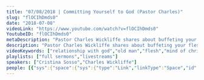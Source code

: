 ```yaml
---
title: "07/08/2018 | Committing Yourself to God (Pastor Charles)"
slug: "flOCIhDmds0"
date: "2018-07-08"
videoLink: "https://www.youtube.com/watch?v=flOCIhDmds0"
YoutubeID: "flOCIhDmds0"
metaDescription: "Pastor Charles Wickliffe shares about buffeting your flesh and committing yourself to God."
description: "Pastor Charles Wickliffe shares about buffeting your flesh and committing yourself to God.\n\nSupport SOGMI: https://sogmi.org/donate\nLike us on Facebook: https://facebook.com/sonsofgodministries"
videoKeywords: ["relationship with god","old man","flesh","mind of christ"]
playlists: ["full sermons","livestreams"]
speakers: ["Cristina Sosso","Charles Wickliffe"]
people: [{"sys":{"space":{"sys":{"type":"Link","linkType":"Space","id":"vfgh62eq5a4k"}},"id":"6RIMSbIRX2qgs6SwccWwwo","type":"Entry","createdAt":"2018-04-29T21:31:17.951Z","updatedAt":"2018-04-29T21:31:17.951Z","environment":{"sys":{"id":"master","type":"Link","linkType":"Environment"}},"revision":1,"contentType":{"sys":{"type":"Link","linkType":"ContentType","id":"people"}},"locale":"en-US"},"fields":{"title":"Charles Wickliffe","slug":"charles-wickliffe","show":false,"firstName":"Charles","lastName":"Wickliffe","position":"Pastor","bio":"Charles is a Pastor from Lagos Nigeria","mType":"Guest / Affiliate","isAuthor":false,"isHost":true,"inVideos":true}},{"sys":{"space":{"sys":{"type":"Link","linkType":"Space","id":"vfgh62eq5a4k"}},"id":"3zLvufAtlKgiiGIaEYs4S4","type":"Entry","createdAt":"2018-02-23T06:16:18.990Z","updatedAt":"2018-03-29T06:21:52.070Z","environment":{"sys":{"id":"master","type":"Link","linkType":"Environment"}},"revision":14,"contentType":{"sys":{"type":"Link","linkType":"ContentType","id":"people"}},"locale":"en-US"},"fields":{"title":"Cristina Sosso","slug":"cristina-sosso","show":true,"firstName":"Cristina","lastName":"Sosso","position":"Executive Vice President & Co-Founder","bio":"Cristina Sosso founded Sons of God Ministries International (SOGMI) with her husband Michael back in 2002. With the inspiration of the Holy Spirit she opened the prophetic and business schools at SOGMI and spearheaded the start of the \"Empower A Leader, Empower A Nation\" Conference which has mentored and trained thousands of ministers and business leaders all over the world. She also hosts a weekly radio program called \"The Prophetic Voice of Our Time\" and is presently the Senior Pastor at Freedom Fellowship Church in San Antonio, Texas.","description":"Cristina Sosso founded Sons of God Ministries International (SOGMI) with her husband Michael back in 2002. With the inspiration of the Holy Spirit she opened the prophetic and business schools at SOGMI and spearheaded the start of the \"Empower A Leader...","mType":"Leader","profilePhoto":{"sys":{"space":{"sys":{"type":"Link","linkType":"Space","id":"vfgh62eq5a4k"}},"id":"96QJj81azCMMwMSuSuIEY","type":"Asset","createdAt":"2018-03-28T17:16:22.968Z","updatedAt":"2018-03-28T17:16:22.968Z","environment":{"sys":{"id":"master","type":"Link","linkType":"Environment"}},"revision":1,"locale":"en-US"},"fields":{"title":"Pastor Cris Portrait at FFCI","file":{"url":"//images.ctfassets.net/vfgh62eq5a4k/96QJj81azCMMwMSuSuIEY/cb10e257ae13a038cccff77963a9ac74/IMG_0293_Pastor_Cris_Portrait_at_FFCI.jpg","details":{"size":160088,"image":{"width":2000,"height":1333}},"fileName":"IMG_0293 Pastor Cris Portrait at FFCI.jpg","contentType":"image/jpeg"}}},"isAuthor":true,"isHost":true,"facebook":"https://facebook.com/PastorCristinaSosso"}}]
---
```

